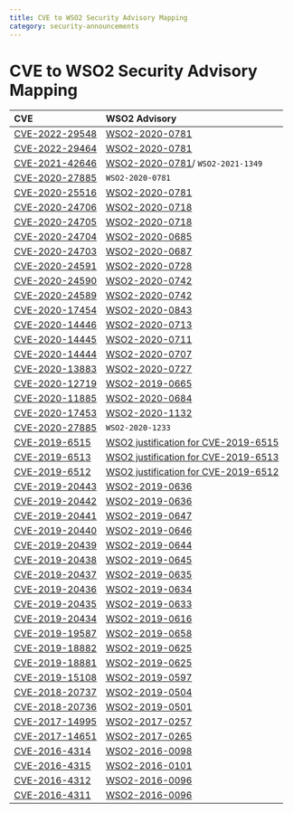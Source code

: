 ```yaml
---
title: CVE to WSO2 Security Advisory Mapping
category: security-announcements
---
```


# CVE to WSO2 Security Advisory Mapping

| CVE   | WSO2 Advisory |
| :---- | :------------ |
| [CVE-2022-29548](https://www.cvedetails.com/cve/CVE-2022-29548/)  |	[WSO2-2020-0781](security-advisories/2022/WSO2-2021-1603.md) |
| [CVE-2022-29464](https://www.cvedetails.com/cve/CVE-2022-29464/)  |	[WSO2-2020-0781](security-advisories/2022/WSO2-2021-1738.md) |
| [CVE-2021-42646](https://www.cvedetails.com/cve/CVE-2021-42646/)  |	[WSO2-2020-0781](security-advisories/2021/WSO2-2021-1289.md)/ `WSO2-2021-1349` |
| [CVE-2020-27885](https://www.cvedetails.com/cve/CVE-2020-27885/)  |	`WSO2-2020-0781` |
| [CVE-2020-25516](https://www.cvedetails.com/cve/CVE-2020-25516/)  |	[WSO2-2020-0781](security-advisories/2020/WSO2-2020-0781.md) |
| [CVE-2020-24706](https://www.cvedetails.com/cve/CVE-2020-24706/)  |	[WSO2-2020-0718](security-advisories/2020/WSO2-2020-0718.md) |
| [CVE-2020-24705](https://www.cvedetails.com/cve/CVE-2020-24705/)  |	[WSO2-2020-0718](security-advisories/2020/WSO2-2020-0718.md) |
| [CVE-2020-24704](https://www.cvedetails.com/cve/CVE-2020-24704/)  |	[WSO2-2020-0685](security-advisories/2020/WSO2-2020-0685.md) |
| [CVE-2020-24703](https://www.cvedetails.com/cve/CVE-2020-24703/)  |	[WSO2-2020-0687](security-advisories/2020/WSO2-2020-0687.md) |
| [CVE-2020-24591](https://www.cvedetails.com/cve/CVE-2020-24591/)  |	[WSO2-2020-0728](security-advisories/2020/WSO2-2020-0728.md) |
| [CVE-2020-24590](https://www.cvedetails.com/cve/CVE-2020-24590/)  |	[WSO2-2020-0742](security-advisories/2020/WSO2-2020-0742.md) |
| [CVE-2020-24589](https://www.cvedetails.com/cve/CVE-2020-24589/)  |	[WSO2-2020-0742](security-advisories/2020/WSO2-2020-0742.md) |
| [CVE-2020-17454](https://www.cvedetails.com/cve/CVE-2020-17454/)  |	[WSO2-2020-0843](security-advisories/2020/WSO2-2020-0843.md) |
| [CVE-2020-14446](https://www.cvedetails.com/cve/CVE-2020-14446/)  |	[WSO2-2020-0713](security-advisories/2020/WSO2-2020-0713.md) |
| [CVE-2020-14445](https://www.cvedetails.com/cve/CVE-2020-14445/)  |	[WSO2-2020-0711](security-advisories/2020/WSO2-2020-0711.md) |
| [CVE-2020-14444](https://www.cvedetails.com/cve/CVE-2020-14444/)  |	[WSO2-2020-0707](security-advisories/2020/WSO2-2020-0707.md) |
| [CVE-2020-13883](https://www.cvedetails.com/cve/CVE-2020-13883/)  |	[WSO2-2020-0727](security-advisories/2020/WSO2-2020-0727.md) |
| [CVE-2020-12719](https://www.cvedetails.com/cve/CVE-2020-12719/)  |	[WSO2-2019-0665](security-advisories/2020/WSO2-2019-0665.md) |
| [CVE-2020-11885](https://www.cvedetails.com/cve/CVE-2020-11885/)  |	[WSO2-2020-0684](security-advisories/2020/WSO2-2020-0684.md) |
| [CVE-2020-17453](https://www.cvedetails.com/cve/CVE-2020-17453/)  |	[WSO2-2020-1132](security-advisories/2021/WSO2-2020-1132.md) |
| [CVE-2020-27885](https://www.cvedetails.com/cve/CVE-2020-27885/)  |	`WSO2-2020-1233` |
| [CVE-2019-6515](https://www.cvedetails.com/cve/CVE-2019-6515/)    |	[WSO2 justification for CVE-2019-6515](cve-justifications/CVE-2019-6515.md) |
| [CVE-2019-6513](https://www.cvedetails.com/cve/CVE-2019-6513/)    |	[WSO2 justification for CVE-2019-6513](cve-justifications/CVE-2019-6513.md) |
| [CVE-2019-6512](https://www.cvedetails.com/cve/CVE-2019-6512/)    |	[WSO2 justification for CVE-2019-6512](cve-justifications/CVE-2019-6512.md) |
| [CVE-2019-20443](https://www.cvedetails.com/cve/CVE-2019-20443/)  |	[WSO2-2019-0636](security-advisories/2019/WSO2-2019-0636.md) |
| [CVE-2019-20442](https://www.cvedetails.com/cve/CVE-2019-20442/)  |	[WSO2-2019-0636](security-advisories/2019/WSO2-2019-0636.md) |
| [CVE-2019-20441](https://www.cvedetails.com/cve/CVE-2019-20441/)  |	[WSO2-2019-0647](security-advisories/2019/WSO2-2019-0647.md) |
| [CVE-2019-20440](https://www.cvedetails.com/cve/CVE-2019-20440/)  |	[WSO2-2019-0646](security-advisories/2019/WSO2-2019-0646.md) |
| [CVE-2019-20439](https://www.cvedetails.com/cve/CVE-2019-20439/)  |	[WSO2-2019-0644](security-advisories/2019/WSO2-2019-0644.md) |
| [CVE-2019-20438](https://www.cvedetails.com/cve/CVE-2019-20438/)  |	[WSO2-2019-0645](security-advisories/2019/WSO2-2019-0645.md) |
| [CVE-2019-20437](https://www.cvedetails.com/cve/CVE-2019-20437/)  |	[WSO2-2019-0635](security-advisories/2019/WSO2-2019-0635.md) |
| [CVE-2019-20436](https://www.cvedetails.com/cve/CVE-2019-20436/)  |	[WSO2-2019-0634](security-advisories/2019/WSO2-2019-0634.md) |
| [CVE-2019-20435](https://www.cvedetails.com/cve/CVE-2019-20435/)  |	[WSO2-2019-0633](security-advisories/2019/WSO2-2019-0633.md) |
| [CVE-2019-20434](https://www.cvedetails.com/cve/CVE-2019-20434/)  |	[WSO2-2019-0616](security-advisories/2019/WSO2-2019-0616.md) |
| [CVE-2019-19587](https://www.cvedetails.com/cve/CVE-2019-19587/)  |	[WSO2-2019-0658](security-advisories/2019/WSO2-2019-0658.md) |
| [CVE-2019-18882](https://www.cvedetails.com/cve/CVE-2019-18882/)  |	[WSO2-2019-0625](security-advisories/2019/WSO2-2019-0625.md) |
| [CVE-2019-18881](https://www.cvedetails.com/cve/CVE-2019-18881/)  |	[WSO2-2019-0625](security-advisories/2019/WSO2-2019-0625.md) |
| [CVE-2019-15108](https://www.cvedetails.com/cve/CVE-2019-15108/)  |	[WSO2-2019-0597](security-advisories/2019/WSO2-2019-0597.md) |
| [CVE-2018-20737](https://www.cvedetails.com/cve/CVE-2018-20737/)  |	[WSO2-2019-0504](security-advisories/2019/WSO2-2019-0504.md) |
| [CVE-2018-20736](https://www.cvedetails.com/cve/CVE-2018-20736/)  |	[WSO2-2019-0501](security-advisories/2019/WSO2-2019-0501.md) |
| [CVE-2017-14995](https://www.cvedetails.com/cve/CVE-2017-14995/)  |	[WSO2-2017-0257](security-advisories/2017/WSO2-2017-0257.md) |
| [CVE-2017-14651](https://www.cvedetails.com/cve/CVE-2017-14651/)  |	[WSO2-2017-0265](security-advisories/2017/WSO2-2017-0265.md) |
| [CVE-2016-4314](https://www.cvedetails.com/cve/CVE-2016-4314/)    |	[WSO2-2016-0098](security-advisories/2016/WSO2-2016-0098.md) |
| [CVE-2016-4315](https://www.cvedetails.com/cve/CVE-2016-4315/)    |	[WSO2-2016-0101](security-advisories/2016/WSO2-2016-0101.md) |
| [CVE-2016-4312](https://www.cvedetails.com/cve/CVE-2016-4312/)    |	[WSO2-2016-0096](security-advisories/2016/WSO2-2016-0096.md) |
| [CVE-2016-4311](https://www.cvedetails.com/cve/CVE-2016-4311/)    |	[WSO2-2016-0096](security-advisories/2016/WSO2-2016-0096.md) |
